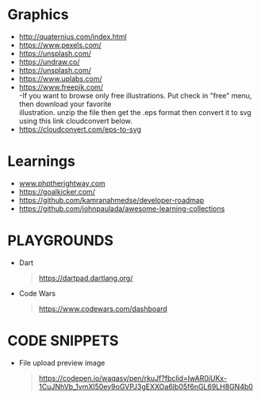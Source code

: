 # Graphics
 
 - http://quaternius.com/index.html
 - https://www.pexels.com/
 - https://unsplash.com/
 - https://undraw.co/
 - https://unsplash.com/
 - https://www.uplabs.com/
 - https://www.freepik.com/  
         -If you want to browse only free illustrations. Put check in "free" menu, then download your favorite      
         illustration. unzip the  file then get the .eps format then convert it to svg using this link cloudconvert below.
 - https://cloudconvert.com/eps-to-svg

# Learnings
 
 - www.phptherightway.com
 - https://goalkicker.com/
 - https://github.com/kamranahmedse/developer-roadmap
 - https://github.com/johnpaulada/awesome-learning-collections

# PLAYGROUNDS

 - Dart
   > https://dartpad.dartlang.org/
 
 - Code Wars
   > https://www.codewars.com/dashboard
   
# CODE SNIPPETS
 
  - File upload preview image
    > https://codepen.io/waqasy/pen/rkuJf?fbclid=IwAR0iUKx-1CuJNhVb_1vmXI50ey9oGVPJ3gEXXOa6Ib05f6nGL69LH8GN4b0
